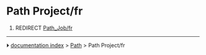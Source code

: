 # Path Project/fr
1.  REDIRECT [Path_Job/fr](Path_Job/fr.md)



---
⏵ [documentation index](../README.md) > [Path](Path_Workbench.md) > Path Project/fr
